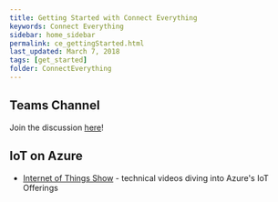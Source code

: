 ```yaml
---
title: Getting Started with Connect Everything
keywords: Connect Everything
sidebar: home_sidebar
permalink: ce_gettingStarted.html
last_updated: March 7, 2018
tags: [get_started]
folder: ConnectEverything
---
```

<!-- This page is intended to provide the essential links for diving into this pillar's tech -->

## Teams Channel
Join the discussion [here](https://teams.microsoft.com/l/channel/19%3a9711d69081884cae9a301bdbccfdac02%40thread.skype/!%2520Connect%2520Everything%2520Pillar?groupId=dff0a70d-6316-4124-ae5a-e9d06f63ec34&tenantId=72f988bf-86f1-41af-91ab-2d7cd011db47)!

## IoT on Azure

- [Internet of Things Show](https://channel9.msdn.com/Shows/Internet-of-Things-Show) - technical videos diving into Azure's IoT Offerings
